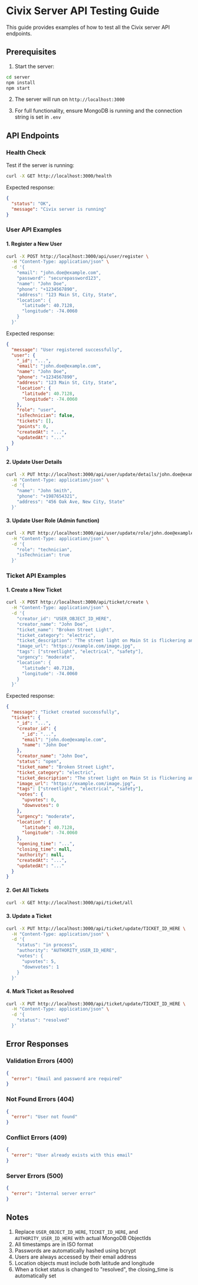# Civix Server API Testing Guide

This guide provides examples of how to test all the Civix server API endpoints.

## Prerequisites

1. Start the server:
```bash
cd server
npm install
npm start
```

2. The server will run on `http://localhost:3000`

3. For full functionality, ensure MongoDB is running and the connection string is set in `.env`

## API Endpoints

### Health Check

Test if the server is running:

```bash
curl -X GET http://localhost:3000/health
```

Expected response:
```json
{
  "status": "OK",
  "message": "Civix server is running"
}
```

### User API Examples

#### 1. Register a New User

```bash
curl -X POST http://localhost:3000/api/user/register \
  -H "Content-Type: application/json" \
  -d '{
    "email": "john.doe@example.com",
    "password": "securepassword123",
    "name": "John Doe",
    "phone": "+1234567890",
    "address": "123 Main St, City, State",
    "location": {
      "latitude": 40.7128,
      "longitude": -74.0060
    }
  }'
```

Expected response:
```json
{
  "message": "User registered successfully",
  "user": {
    "_id": "...",
    "email": "john.doe@example.com",
    "name": "John Doe",
    "phone": "+1234567890",
    "address": "123 Main St, City, State",
    "location": {
      "latitude": 40.7128,
      "longitude": -74.0060
    },
    "role": "user",
    "isTechnician": false,
    "tickets": [],
    "points": 0,
    "createdAt": "...",
    "updatedAt": "..."
  }
}
```

#### 2. Update User Details

```bash
curl -X PUT http://localhost:3000/api/user/update/details/john.doe@example.com \
  -H "Content-Type: application/json" \
  -d '{
    "name": "John Smith",
    "phone": "+1987654321",
    "address": "456 Oak Ave, New City, State"
  }'
```

#### 3. Update User Role (Admin function)

```bash
curl -X PUT http://localhost:3000/api/user/update/role/john.doe@example.com \
  -H "Content-Type: application/json" \
  -d '{
    "role": "technician",
    "isTechnician": true
  }'
```

### Ticket API Examples

#### 1. Create a New Ticket

```bash
curl -X POST http://localhost:3000/api/ticket/create \
  -H "Content-Type: application/json" \
  -d '{
    "creator_id": "USER_OBJECT_ID_HERE",
    "creator_name": "John Doe",
    "ticket_name": "Broken Street Light",
    "ticket_category": "electric",
    "ticket_description": "The street light on Main St is flickering and needs repair",
    "image_url": "https://example.com/image.jpg",
    "tags": ["streetlight", "electrical", "safety"],
    "urgency": "moderate",
    "location": {
      "latitude": 40.7128,
      "longitude": -74.0060
    }
  }'
```

Expected response:
```json
{
  "message": "Ticket created successfully",
  "ticket": {
    "_id": "...",
    "creator_id": {
      "_id": "...",
      "email": "john.doe@example.com",
      "name": "John Doe"
    },
    "creator_name": "John Doe",
    "status": "open",
    "ticket_name": "Broken Street Light",
    "ticket_category": "electric",
    "ticket_description": "The street light on Main St is flickering and needs repair",
    "image_url": "https://example.com/image.jpg",
    "tags": ["streetlight", "electrical", "safety"],
    "votes": {
      "upvotes": 0,
      "downvotes": 0
    },
    "urgency": "moderate",
    "location": {
      "latitude": 40.7128,
      "longitude": -74.0060
    },
    "opening_time": "...",
    "closing_time": null,
    "authority": null,
    "createdAt": "...",
    "updatedAt": "..."
  }
}
```

#### 2. Get All Tickets

```bash
curl -X GET http://localhost:3000/api/ticket/all
```

#### 3. Update a Ticket

```bash
curl -X PUT http://localhost:3000/api/ticket/update/TICKET_ID_HERE \
  -H "Content-Type: application/json" \
  -d '{
    "status": "in process",
    "authority": "AUTHORITY_USER_ID_HERE",
    "votes": {
      "upvotes": 5,
      "downvotes": 1
    }
  }'
```

#### 4. Mark Ticket as Resolved

```bash
curl -X PUT http://localhost:3000/api/ticket/update/TICKET_ID_HERE \
  -H "Content-Type: application/json" \
  -d '{
    "status": "resolved"
  }'
```

## Error Responses

### Validation Errors (400)
```json
{
  "error": "Email and password are required"
}
```

### Not Found Errors (404)
```json
{
  "error": "User not found"
}
```

### Conflict Errors (409)
```json
{
  "error": "User already exists with this email"
}
```

### Server Errors (500)
```json
{
  "error": "Internal server error"
}
```

## Notes

1. Replace `USER_OBJECT_ID_HERE`, `TICKET_ID_HERE`, and `AUTHORITY_USER_ID_HERE` with actual MongoDB ObjectIds
2. All timestamps are in ISO format
3. Passwords are automatically hashed using bcrypt
4. Users are always accessed by their email address
5. Location objects must include both latitude and longitude
6. When a ticket status is changed to "resolved", the closing_time is automatically set